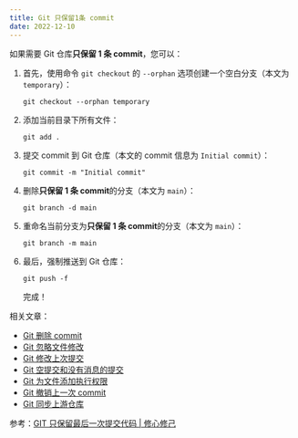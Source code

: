 ```yaml
---
title: Git 只保留1条 commit
date: 2022-12-10
---
```


如果需要 Git 仓库**只保留 1 条 commit**，您可以：

1. 首先，使用命令 `git checkout` 的 `--orphan` 选项创建一个空白分支（本文为 `temporary`）：
   ```
   git checkout --orphan temporary
   ```
2. 添加当前目录下所有文件：
   ```
   git add .
   ```
3. 提交 commit 到 Git 仓库（本文的 commit 信息为 `Initial commit`）：
   ```
   git commit -m "Initial commit"
   ```
4. 删除**只保留 1 条 commit**的分支（本文为 `main`）：
   ```
   git branch -d main
   ```
5. 重命名当前分支为**只保留 1 条 commit**的分支（本文为 `main`）：
   ```
   git branch -m main
   ```
6. 最后，强制推送到 Git 仓库：
   ```
   git push -f
   ```
   完成！

相关文章：

- [Git 删除 commit](/Git-Delete-Commit)
- [Git 忽略文件修改](/Git-skip-worktree)
- [Git 修改上次提交](/Git-commit-amend)
- [Git 空提交和没有消息的提交](/Git-empty-commit-and-empty-message)
- [Git 为文件添加执行权限](/Git-update-index-chmod=+x)
- [Git 撤销上一次 commit](/Git-reset-soft-HEAD~1)
- [Git 同步上游仓库](/Git-fetch-upstream)

参考：[GIT 只保留最后一次提交代码 | 修心修己](https://xiusin.github.io/post/git-zhi-bao-liu-zui-hou-yi-ci-ti-jiao-dai-ma/)
